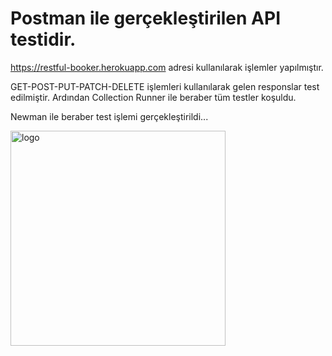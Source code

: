 # Postman ile gerçekleştirilen API testidir.

https://restful-booker.herokuapp.com  adresi kullanılarak işlemler yapılmıştır.

GET-POST-PUT-PATCH-DELETE işlemleri kullanılarak gelen responslar test edilmiştir. Ardından Collection Runner ile beraber tüm testler koşuldu.

Newman ile beraber test işlemi gerçekleştirildi...

<img width="344" alt="logo" src="https://user-images.githubusercontent.com/100466472/204489415-52ffdbc8-7e91-4d91-b733-17fa47f3f7f5.png">
